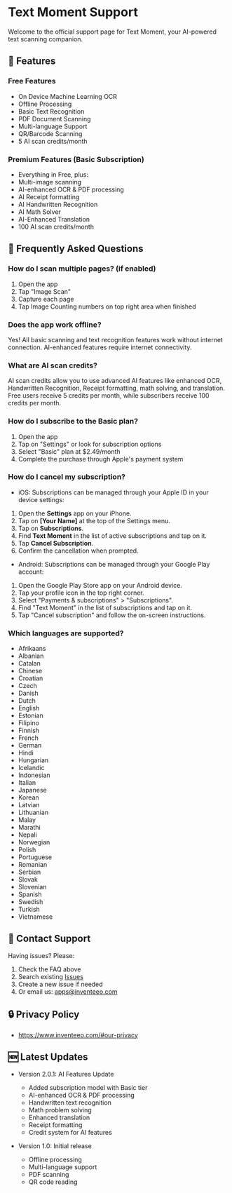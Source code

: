 # Text Moment Support
Welcome to the official support page for Text Moment, your AI-powered text scanning companion.

## 📱 Features

### Free Features
- On Device Machine Learning OCR
- Offline Processing
- Basic Text Recognition
- PDF Document Scanning
- Multi-language Support
- QR/Barcode Scanning
- 5 AI scan credits/month

### Premium Features (Basic Subscription)
- Everything in Free, plus:
- Multi-image scanning
- AI-enhanced OCR & PDF processing
- AI Receipt formatting
- AI Handwritten Recognition
- AI Math Solver
- AI-Enhanced Translation
- 100 AI scan credits/month

## 🤔 Frequently Asked Questions

### How do I scan multiple pages? (if enabled)
1. Open the app
2. Tap "Image Scan"
3. Capture each page
4. Tap Image Counting numbers on top right area when finished

### Does the app work offline?
Yes! All basic scanning and text recognition features work without internet connection. AI-enhanced features require internet connectivity.

### What are AI scan credits?
AI scan credits allow you to use advanced AI features like enhanced OCR, Handwritten Recognition, Receipt formatting, math solving, and translation. Free users receive 5 credits per month, while subscribers receive 100 credits per month.

### How do I subscribe to the Basic plan?
1. Open the app
2. Tap on "Settings" or look for subscription options
3. Select "Basic" plan at $2.49/month
4. Complete the purchase through Apple's payment system

### How do I cancel my subscription?
- iOS: Subscriptions can be managed through your Apple ID in your device settings:

1. Open the **Settings** app on your iPhone.
2. Tap on **[Your Name]** at the top of the Settings menu.
3. Tap on **Subscriptions**.
4. Find **Text Moment** in the list of active subscriptions and tap on it.
5. Tap **Cancel Subscription**.
6. Confirm the cancellation when prompted.

- Android: Subscriptions can be managed through your Google Play account:

1. Open the Google Play Store app on your Android device.
2. Tap your profile icon in the top right corner.
3. Select "Payments & subscriptions" > "Subscriptions".
4. Find "Text Moment" in the list of subscriptions and tap on it.
5. Tap "Cancel subscription" and follow the on-screen instructions.


### Which languages are supported?
- Afrikaans
- Albanian
- Catalan
- Chinese
- Croatian
- Czech
- Danish
- Dutch
- English
- Estonian
- Filipino
- Finnish
- French
- German
- Hindi
- Hungarian
- Icelandic
- Indonesian
- Italian
- Japanese
- Korean
- Latvian
- Lithuanian
- Malay
- Marathi
- Nepali
- Norwegian
- Polish
- Portuguese
- Romanian
- Serbian
- Slovak
- Slovenian
- Spanish
- Swedish
- Turkish
- Vietnamese

## 📧 Contact Support
Having issues? Please:
1. Check the FAQ above
2. Search existing [Issues](https://github.com/inventeeo/textmoment-support/issues)
3. Create a new issue if needed
4. Or email us: apps@inventeeo.com

## 🔒 Privacy Policy
- https://www.inventeeo.com/#our-privacy

## 🆕 Latest Updates
- Version 2.0.1: AI Features Update
  - Added subscription model with Basic tier
  - AI-enhanced OCR & PDF processing
  - Handwritten text recognition
  - Math problem solving
  - Enhanced translation
  - Receipt formatting
  - Credit system for AI features

- Version 1.0: Initial release
  - Offline processing
  - Multi-language support
  - PDF scanning
  - QR code reading
